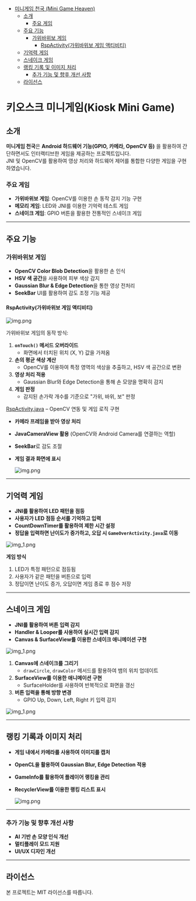 <!-- TOC -->
* [미니게임 천국 (Mini Game Heaven)](#-미니게임-천국-mini-game-heaven)
  * [소개](#-소개)
    * [주요 게임](#주요-게임)
  * [주요 기능](#-주요-기능)
    * [가위바위보 게임](#-가위바위보-게임)
      * [RspActivity(가위바위보 게임 액티비티)](#rspactivity가위바위보-게임-액티비티)
  * [기억력 게임](#-메모리-게임)
  * [스네이크 게임](#-스네이크-게임)
  * [랭킹 기록 및 이미지 처리](#-이미지-처리-및-랭킹)
    * [추가 기능 및 향후 개선 사항](#-추가-기능-및-향후-개선-사항)
  * [라이선스](#-라이선스)
<!-- TOC -->

# 키오스크 미니게임(Kiosk Mini Game)

## 소개

**미니게임 천국**은 **Android 하드웨어 기능(GPIO, 카메라, OpenCV 등)** 을 활용하여 간단하면서도 인터랙티브한 게임을 제공하는 프로젝트입니다.  
JNI 및 OpenCV를 활용하여 영상 처리와 하드웨어 제어를 통합한 다양한 게임을 구현하였습니다.

### 주요 게임

- **가위바위보 게임**: OpenCV를 이용한 손 동작 감지 기능 구현
- **메모리 게임**: LED와 JNI를 이용한 기억력 테스트 게임
- **스네이크 게임**: GPIO 버튼을 활용한 전통적인 스네이크 게임

---

## 주요 기능

### 가위바위보 게임

- **OpenCV Color Blob Detection**을 활용한 손 인식
- **HSV 색 공간**을 사용하여 피부 색상 감지
- **Gaussian Blur & Edge Detection**을 통한 영상 전처리
- **SeekBar** UI를 활용하여 감도 조정 기능 제공

#### RspActivity(가위바위보 게임 액티비티)

![img.png](Rock-Scissor-Paper-game-Activity.png)

가위바위보 게임의 동작 방식:

1. **`onTouch()` 메서드 오버라이드**
    - 화면에서 터치된 위치 (X, Y) 값을 가져옴
2. **손의 평균 색상 계산**
    - OpenCV를 이용하여 특정 영역의 색상을 추출하고, HSV 색 공간으로 변환
3. **영상 처리 적용**
    - Gaussian Blur와 Edge Detection을 통해 손 모양을 명확히 감지
4. **게임 판정**
    - 감지된 손가락 개수를 기준으로 "가위, 바위, 보" 판정

[RspActivity.java](app/src/main/java/com/example/minigame/RspActivity.java) – OpenCV 연동 및 게임 로직 구현

- **카메라 프레임을 받아 영상 처리**
- **JavaCameraView 활용** (OpenCV와 Android Camera를 연결하는 역할)
- **SeekBar**로 감도 조절
- **게임 결과 화면에 표시**

  ![img.png](rock-scissor-papger-game-hand-detection.png)

---

## 기억력 게임

- **JNI를 활용하여 LED 패턴을 점등**
- **사용자가 LED 점등 순서를 기억하고 입력**
- **CountDownTimer를 활용하여 제한 시간 설정**
- **정답을 입력하면 난이도가 증가하고, 오답 시 `GameOverActivity.java`로 이동**

![img_1.png](memory-test-game-image.png)

**게임 방식**

1. LED가 특정 패턴으로 점등됨
2. 사용자가 같은 패턴을 버튼으로 입력
3. 정답이면 난이도 증가, 오답이면 게임 종료 후 점수 저장

---

## 스네이크 게임

- **JNI를 활용하여 버튼 입력 감지**
- **Handler & Looper를 사용하여 실시간 입력 감지**
- **Canvas & SurfaceView를 이용한 스네이크 애니메이션 구현**

![img_1.png](snake-game-activity-structure.png)

1. **Canvas에 스네이크를 그리기**
    - `drawCircle`, `drawColor` 메서드를 활용하여 뱀의 위치 업데이트
2. **SurfaceView를 이용한 애니메이션 구현**
    - SurfaceHolder를 사용하여 반복적으로 화면을 갱신
3. **버튼 입력을 통해 방향 변경**
    - GPIO Up, Down, Left, Right 키 입력 감지

![img_1.png](snake-game-play-image.png)

---

## 랭킹 기록과 이미지 처리

- **게임 내에서 카메라를 사용하여 이미지를 캡처**
- **OpenCL을 활용하여 Gaussian Blur, Edge Detection 적용**
- **GameInfo를 활용하여 플레이어 랭킹을 관리**
- **RecyclerView를 이용한 랭킹 리스트 표시**

  ![img.png](feature-record-rank.png)

---

### 추가 기능 및 향후 개선 사항

- **AI 기반 손 모양 인식 개선**
- **멀티플레이 모드 지원**
- **UI/UX 디자인 개선**

---

## 라이선스

본 프로젝트는 MIT 라이선스를 따릅니다.
